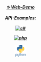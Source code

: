 <br>
 <h5 align="center">
<br>
 <a href="https://average.rip/apidemo">✨ Web-Demo</a>
<br>
<br>
API-Examples:
<br>
<br>
<a href="https://github.com/averagecheat/averagecheat-average.rip-API-Example-C-Sharp"><img src="https://cdn.jsdelivr.net/gh/devicons/devicon/icons/csharp/csharp-original.svg" alt="c#" width="40" height="40"/></a>

<a href="https://github.com/averagecheat/average.rip-API-Example-PHP"><img src="https://cdn.jsdelivr.net/gh/devicons/devicon/icons/php/php-original.svg" alt="php" width="40" height="40"/></a>

<a href="https://github.com/averagecheat/average.rip-API-Example-Python"><img src="https://raw.githubusercontent.com/devicons/devicon/master/icons/python/python-original-wordmark.svg" alt="python" width="40" height="40"/></a>


<br>
</p>
</h5>
